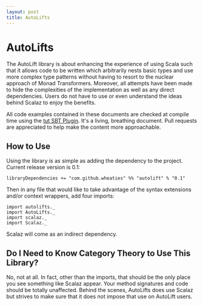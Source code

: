 ```yaml
---
layout: post
title: AutoLifts
---
```

# AutoLifts

The AutoLift library is about enhancing the experience of using Scala such that it allows code to be written which arbitrarily nests basic types and use more complex type patterns without having to resort to the nuclear approach of Monad Transformers. Moreover, all attempts have been made to hide the complexities of the implementation as well as any direct dependencies. Users do not have to use or even understand the ideas behind Scalaz to enjoy the benefits.

All code examples contained in these documents are checked at compile time using the [tut SBT Plugin](https://github.com/tpolecat/tut). It's a living, breathing document. Pull requests are appreciated to help make the content more approachable.

## How to Use

Using the library is as simple as adding the dependency to the project. Current release version is 0.1:

```
libraryDependencies += "com.github.wheaties" %% "autolift" % "0.1"
```

Then in any file that would like to take advantage of the syntax extensions and/or context wrappers, add four imports:

```
import autolifts._
import AutoLifts._
import scalaz._
import Scalaz._
```

Scalaz will come as an indirect dependency.

## Do I Need to Know Category Theory to Use This Library?

No, not at all. In fact, other than the imports, that should be the only place you see something like Scalaz appear. Your method signatures and code should be totally unaffected. Behind the scenes, AutoLifts does use Scalaz but strives to make sure that it does not impose that use on AutoLift users.
